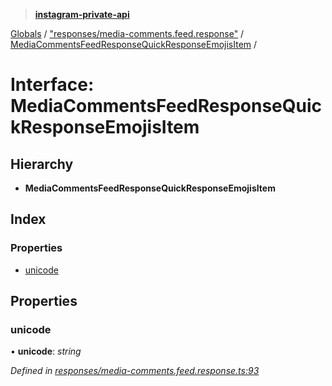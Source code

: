 > **[instagram-private-api](../README.md)**

[Globals](../README.md) / ["responses/media-comments.feed.response"](../modules/_responses_media_comments_feed_response_.md) / [MediaCommentsFeedResponseQuickResponseEmojisItem](_responses_media_comments_feed_response_.mediacommentsfeedresponsequickresponseemojisitem.md) /

# Interface: MediaCommentsFeedResponseQuickResponseEmojisItem

## Hierarchy

* **MediaCommentsFeedResponseQuickResponseEmojisItem**

## Index

### Properties

* [unicode](_responses_media_comments_feed_response_.mediacommentsfeedresponsequickresponseemojisitem.md#unicode)

## Properties

###  unicode

• **unicode**: *string*

*Defined in [responses/media-comments.feed.response.ts:93](https://github.com/dilame/instagram-private-api/blob/01eb399/src/responses/media-comments.feed.response.ts#L93)*
